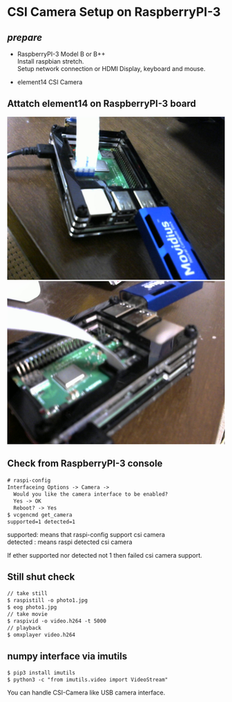 # CSI Camera Setup on RaspberryPI-3

## *prepare*  
- RaspberryPI-3 Model B or B++  
  Install raspbian stretch.  
  Setup network connection or HDMI Display, keyboard and mouse.  
  
- element14 CSI Camera  

## Attatch element14 on RaspberryPI-3 board  

![](files/raspi+csi01.jpg)  
![](files/raspi+csi02.jpg)  

## Check from RaspberryPI-3 console  

```
# raspi-config
Interfaceing Options -> Camera -> 
  Would you like the camera interface to be enabled?
  Yes -> OK
  Reboot? -> Yes
$ vcgencmd get_camera
supported=1 detected=1
```
supported: means that raspi-config support csi camera  
detected : means raspi detected csi camera

If ether supported nor detected not 1 then failed csi camera support.  

## Still shut check

```
// take still
$ raspistill -o photo1.jpg
$ eog photo1.jpg
// take movie
$ raspivid -o video.h264 -t 5000
// playback
$ omxplayer video.h264
```

## numpy interface via imutils
```
$ pip3 install imutils
$ python3 -c "from imutils.video import VideoStream"
```
You can handle CSI-Camera like USB camera interface.  